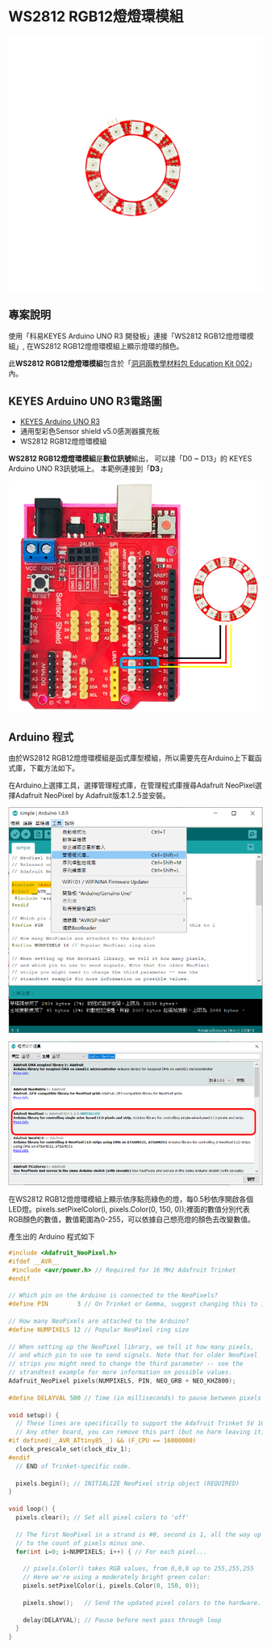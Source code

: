 # WS2812 RGB12燈燈環模組

![](<../../.gitbook/assets/01 (10).png>)

## 專案說明

使用「科易KEYES Arduino UNO R3 開發板」連接「WS2812 RGB12燈燈環模組」, 在WS2812 RGB12燈燈環模組上顯示燈環的顏色。

此**WS2812 RGB12燈燈環模組**包含於「[洞洞兩教學材料包 Education Kit 002](https://www.robotkingdom.com.tw/product/rk-education-kit-002/)」內。

## KEYES Arduino UNO R3電路圖

* [KEYES Arduino UNO R3 
  ](https://www.robotkingdom.com.tw/product/keyes-uno-r3/)
* 通用型彩色Sensor shield v5.0感測器擴充板
* WS2812 RGB12燈燈環模組

**WS2812 RGB12燈燈環模組**是**數位訊號**輸出， 可以接「D0 \~ D13」的 KEYES Arduino UNO R3訊號端上。 本範例連接到「**D3**」

![](<../../.gitbook/assets/02 (10).png>)

## Arduino 程式

由於WS2812 RGB12燈燈環模組是函式庫型模組，所以需要先在Arduino上下載函式庫，下載方法如下。

在Arduino上選擇工具，選擇管理程式庫，在管理程式庫搜尋Adafruit NeoPixel選擇Adafruit NeoPixel by Adafruit版本1.2.5並安裝。

![](<../../.gitbook/assets/03 (6) (4) (5).png>)

![](<../../.gitbook/assets/04 (5).png>)

在WS2812 RGB12燈燈環模組上顯示依序點亮綠色的燈，每0.5秒依序開啟各個LED燈。pixels.setPixelColor(i, pixels.Color(0, 150, 0));裡面的數值分別代表RGB顏色的數值，數值範圍為0-255，可以依據自己想亮燈的顏色去改變數值。


產生出的 Arduino 程式如下

```c
#include <Adafruit_NeoPixel.h>
#ifdef __AVR__
 #include <avr/power.h> // Required for 16 MHz Adafruit Trinket
#endif

// Which pin on the Arduino is connected to the NeoPixels?
#define PIN        3 // On Trinket or Gemma, suggest changing this to 1

// How many NeoPixels are attached to the Arduino?
#define NUMPIXELS 12 // Popular NeoPixel ring size

// When setting up the NeoPixel library, we tell it how many pixels,
// and which pin to use to send signals. Note that for older NeoPixel
// strips you might need to change the third parameter -- see the
// strandtest example for more information on possible values.
Adafruit_NeoPixel pixels(NUMPIXELS, PIN, NEO_GRB + NEO_KHZ800);

#define DELAYVAL 500 // Time (in milliseconds) to pause between pixels

void setup() {
  // These lines are specifically to support the Adafruit Trinket 5V 16 MHz.
  // Any other board, you can remove this part (but no harm leaving it):
#if defined(__AVR_ATtiny85__) && (F_CPU == 16000000)
  clock_prescale_set(clock_div_1);
#endif
  // END of Trinket-specific code.

  pixels.begin(); // INITIALIZE NeoPixel strip object (REQUIRED)
}

void loop() {
  pixels.clear(); // Set all pixel colors to 'off'

  // The first NeoPixel in a strand is #0, second is 1, all the way up
  // to the count of pixels minus one.
  for(int i=0; i<NUMPIXELS; i++) { // For each pixel...

    // pixels.Color() takes RGB values, from 0,0,0 up to 255,255,255
    // Here we're using a moderately bright green color:
    pixels.setPixelColor(i, pixels.Color(0, 150, 0));

    pixels.show();   // Send the updated pixel colors to the hardware.

    delay(DELAYVAL); // Pause before next pass through loop
  }
}

```



